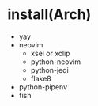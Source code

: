 # install(Arch)
- yay
- neovim
    - xsel or xclip
    - python-neovim
    - python-jedi
    - flake8
- python-pipenv
- fish
